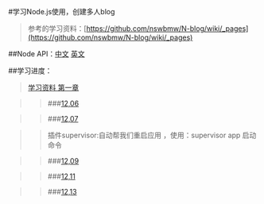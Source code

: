 

#学习Node.js使用，创建多人blog

>参考的学习资料：[https://github.com/nswbmw/N-blog/wiki/_pages](https://github.com/nswbmw/N-blog/wiki/_pages)

##Node API：[中文](http://nodeapi.ucdok.com/api/) [英文](http://nodejs.org/api/)

##学习进度：

>[学习资料 第一章](https://github.com/nswbmw/N-blog/wiki/%E7%AC%AC1%E7%AB%A0--Express-MongoDB-%E6%90%AD%E5%BB%BA%E5%A4%9A%E4%BA%BA%E5%8D%9A%E5%AE%A2)

>> ###[12,06](/md/12.06.md)

>> ###[12,07](/md/12.07.md)

>>插件supervisor:自动帮我们重启应用 ，使用：supervisor app 启动命令

>> ###[12,09](/md/12.09.md)

>> ###[12,11](/md/12.11.md)

>> ###[12,13](/md/12.13.md)




